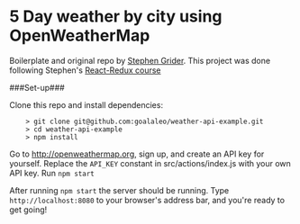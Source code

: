 # 5 Day weather by city using OpenWeatherMap

Boilerplate and original repo by [Stephen Grider](https://github.com/StephenGrider).
This project was done following Stephen's [React-Redux course](https://www.udemy.com/react-redux)

###Set-up###

Clone this repo and install dependencies:

```
	> git clone git@github.com:goalaleo/weather-api-example.git
	> cd weather-api-example
	> npm install
```

Go to http://openweathermap.org, sign up, and create an API key for
yourself. Replace the `API_KEY` constant in src/actions/index.js
with your own API key. Run `npm start`

After running `npm start` the server should be running.
Type `http://localhost:8080` to your browser's address bar,
and you're ready to get going!

